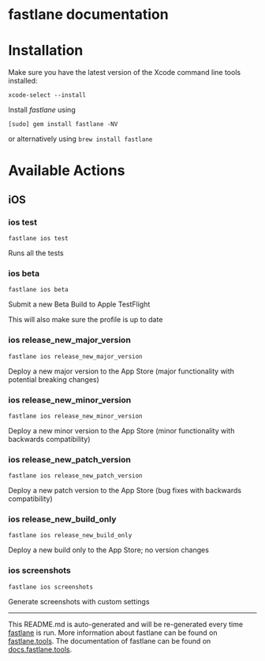 fastlane documentation
================
# Installation

Make sure you have the latest version of the Xcode command line tools installed:

```
xcode-select --install
```

Install _fastlane_ using
```
[sudo] gem install fastlane -NV
```
or alternatively using `brew install fastlane`

# Available Actions
## iOS
### ios test
```
fastlane ios test
```
Runs all the tests
### ios beta
```
fastlane ios beta
```
Submit a new Beta Build to Apple TestFlight

This will also make sure the profile is up to date
### ios release_new_major_version
```
fastlane ios release_new_major_version
```
Deploy a new major version to the App Store (major functionality with potential breaking changes)
### ios release_new_minor_version
```
fastlane ios release_new_minor_version
```
Deploy a new minor version to the App Store (minor functionality with backwards compatibility)
### ios release_new_patch_version
```
fastlane ios release_new_patch_version
```
Deploy a new patch version to the App Store (bug fixes with backwards compatibility)
### ios release_new_build_only
```
fastlane ios release_new_build_only
```
Deploy a new build only to the App Store; no version changes
### ios screenshots
```
fastlane ios screenshots
```
Generate screenshots with custom settings

----

This README.md is auto-generated and will be re-generated every time [fastlane](https://fastlane.tools) is run.
More information about fastlane can be found on [fastlane.tools](https://fastlane.tools).
The documentation of fastlane can be found on [docs.fastlane.tools](https://docs.fastlane.tools).
